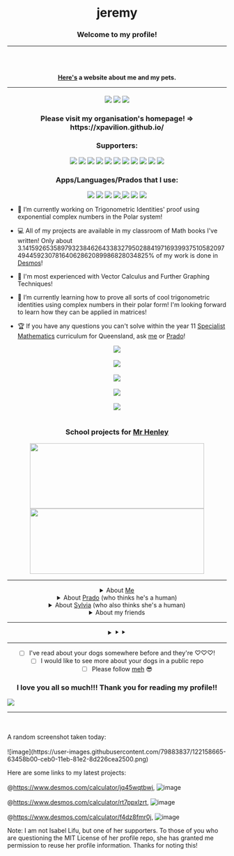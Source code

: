 <h1 align="center">jeremy</h1>
<h3 align="center">Welcome to my profile!</h3><hr>
<div align="center"> 
<h3>
<p align="center">
<br>
</p>

<h4 align="center"><a href="https://isabel-lifu-211207-xprado.github.io/T1-HTML-Assignment/About_the_author.html">Here's</a> a website about me and my pets. <br><hr></h4>

<p align="center">
	<a href="https://github.com/Isabel-Lifu-211207-XPrado"><img src="https://gpvc.arturio.dev/TurnipGuy30"></a> <!--Profile views-->
	<a href="mailto:ba004745@bac.qld.edu.au"><img src="https://img.shields.io/badge/Contact_me-here-ff69b4"></a> <!--Contact-->
	<a href="https://github.com/TurnipGuy30"><img src="https://img.shields.io/badge/Shoutout%20to-TurnipGuy30-navy"></a> <!--Shoutout for Johnny!-->
	<br> <h3 align="center">Please visit my organisation's homepage! => https://xpavilion.github.io/<br></h3>
	<p align="center"><h3 align="center">Supporters:<br></h3>
	<a href="https://github.com/TurnipGuy30"><img src="https://img.shields.io/badge/-TurnipGuy30-333333?style-flat&logo=github"></a> <!--Johnny-->
	<a href="https://github.com/hacking-mudkip"><img src="https://img.shields.io/badge/-Hacking--Mudkip-333333?style-flat&logo=github"></a> <!--Natascha-->
	<a href="https://github.com/Jeremy-Tsai-310206-XJOSH"><img src="https://img.shields.io/badge/-Jeremy--Tsai--310206--XJOSH-333333?style-flat&logo=github"></a> <!--Jeremy-->
	<a href="https://github.com/valerimatical"><img src="https://img.shields.io/badge/-Valerimatical-333333?style-flat&logo=github"></a> <!--Valerie-->
	<a href="https://github.com/Digital-Technologies"><img src="https://img.shields.io/badge/-Digital--Technologies-333333?style-flat&logo=github"></a> <!--Mr. Henley-->
	<a href="https://github.com/specialist-mathematics"><img src="https://img.shields.io/badge/-Specialist--Mathematics-333333?style-flat&logo=github"></a> <!--SM-->
	<a href="https://github.com/teethtastegood"><img src="https://img.shields.io/badge/-Teethtastegood-333333?style-flat&logo=github"></a> <!--Charlotte-->
	<a href="https://github.com/brizyyy"><img src="https://img.shields.io/badge/-Brizyyy-333333?style-flat&logo=github"></a> <!--Brianna-->
	<a href="https://github.com/lahonathon"><img src="https://img.shields.io/badge/-LaHonathon-333333?style-flat&logo=github"></a> <!--Lh(n)-->
	<a href="https://github.com/MuLKy-bot"><img src="https://img.shields.io/badge/-MuLKy--Bot-333333?style-flat&logo=github"></a> <!--Samuel-->
	<a href="https://github.com/Isabel-Lifu-211207-XPrado"><img src="https://img.shields.io/badge/By-Isabel--Lifu-aqua?logo=spotify"></a> <!--I pioneered spotify! I am an entrepreneur!-->
</p>

<p align="center"> <h3 align="center"> Apps/Languages/Prados that I use: </h3>
	<a href="https://github.com/Isabel-Lifu-211207-XPrado"><img src="https://img.shields.io/badge/-GitHub-333333?style=flat&logo=github"></a> <!--GitHub-->
	<a href="https://github.com/Isabel-Lifu-211207-XPrado"><img src="https://img.shields.io/badge/-Chromium-333333?style=flat&logo=Google%20Chrome"></a> <!--Chromium-->
	<a href="https://github.com/Isabel-Lifu-211207-XPrado"><img src="https://img.shields.io/badge/-Atom-333333?logo=atom&logoColor=lightgreen"></a> <!--Atom-->
	<a href="https://github.com/Isabel-Lifu-211207-XPrado"><img src="https://img.shields.io/badge/-Dreamweaver-333333?style=flat&logo=Adobe%20Dreamweaver"> <!--Dreamweaver--></a>
	<a href="https://github.com/Isabel-Lifu-211207-XPrado"><img src="https://img.shields.io/badge/-Git-333333?style=flat&logo=git"></a> <!--Git-->
	<a href="https://github.com/Isabel-Lifu-211207-XPrado"><img src="https://img.shields.io/badge/-HTML-333333?style=flat&logo=HTML5"></a> <!--HTML-->
	<a href="https://github.com/Isabel-Lifu-211207-XPrado"><img src="https://img.shields.io/badge/-CSS-333333?style=flat&logo=CSS3&logoColor=1572B6"></a> <!--CSS-->

</p>

<div align="left">
	
- 🔭 I’m currently working on Trigonometric Identities' proof using exponential complex numbers in the Polar system!

- 💻 All of my projects are available in my classroom of Math books I've written! Only about 3.1415926535897932384626433832795028841971693993751058209749445923078164062862089986828034825% of my work is done in [Desmos](https://www.desmos.com/calculator/wdnrf65gtc)! 

- 🥇 I'm most experienced with Vector Calculus and Further Graphing Techniques!

- 🌱 I’m currently learning how to prove all sorts of cool trigonometric identities using complex numbers in their polar form! I'm looking forward to learn how they can be applied in matrices!
- 🏆 If you have any questions you can't solve within the year 11 [Specialist Mathematics](https://github.com/Specialist-Mathematics) curriculum for Queensland, ask [me](mailto:ba004745@bac.qld.edu.au) or [Prado](mailto:pradolifu@gmail.com)! 
</div>

<p align="center">
	<a href="https://github.com/Isabel-Lifu-211207-XPrado"><img src="https://hacked-github-stat-trophies-all-unlocked.vercel.app/?username=egoist&column=6&theme=dracula"></a><br><br> <!--Trophies-->
	<a href="https://github.com/Isabel-Lifu-211207-XPrado"><img src="https://github-readme-stats.vercel.app/api?username=egoist&show_icons=true&locale=en&theme=tokyonight&custom_title=♡%20Isabel%20Lifu%20♡%27s%20GitHub%20Stats"></a><br><br>
	<a href="https://github.com/Isabel-Lifu-211207-XPrado"><img src="https://github-readme-stats.vercel.app/api/wakatime?username=Isabel_Lifu&layout=compact&theme=tokyonight&length=10"></a><br><br>
	<a href="https://github.com/Isabel-Lifu-211207-XPrado"><img src="https://github-readme-streak-stats.herokuapp.com/?user=egoist&theme=tokyonight"></a><br><br>
	<a href="https://github.com/Isabel-Lifu-211207-XPrado"><img src="https://github-readme-stats.vercel.app/api/top-langs?username=ihaveamac&show_icons=true&locale=en&layout=compact&theme=tokyonight&langs_count=10&hide=red,rebol"></a><br><br>
</p>

<h3 align="center"> School projects for <a href="https://github.com/digital-technologies">Mr Henley</a></h3>
<p>
	<a href="https://github.com/Isabel-Lifu-211207-XPrado/T1-HTML-Assignment"><img src="https://github-readme-stats.vercel.app/api/pin/?username=Isabel-Lifu-211207-XPrado&repo=T1-HTML-Assignment&theme=tokyonight&show_owner=false" width="400" height="150"></a>
	<a href="https://github.com/Isabel-Lifu-211207-XPrado/T2-CSS-Assignment"><img src="https://github-readme-stats.vercel.app/api/pin/?username=Isabel-Lifu-211207-XPrado&repo=T2-CSS-Assignment&theme=tokyonight&show_owner=false" width="400" height="150"></a>
</p>
<hr>
<details><summary>About <a href="https://github.com/Isabel-Lifu-211207-XPrado">Me</a></summary>
<hr>
<h4>Date of Birth: 21st December 2007<br>
Birth Place: <a href="https://www.google.com/maps/place/Sunnybank+Private+Hospital/">Sunnybank Private Hospital</a>, Brisbane, Australia<br>
Favourite subject: <a href="https://github.com/Specialist-Mathematics">Specialist Mathematics</a><br>
Favourite topic: <a href="https://github.com/Specialist-Mathematics">Vector Calculus</a><br>
Placing in family: First and only child<br>
Pets: A Golden Retriever called Prado, A German Shepherd called Sylvia<br>
Fun fact: I skipped year eight in 2021!</h4>
<hr>
</details>

<details><summary>About <a href="https://github.com/Isabel-Lifu-211207-XPrado">Prado</a> (who thinks he's a human)</summary>
<hr>
<h4>Breed: <a href="https://dogtime.com/dog-breeds/golden-retriever/">Golden Retriever</a><br>
Species: Canis lupus familiaris (Dog)<br>
Gender: Male <br>
Date of birth: 23rd March 2019 (Almost 2 years old)<br>
Birth Place: <a href="https://www.google.com/maps/place/Blue+Mountains/">Blue Mountains, Sydney, Australia</a><br>
Love rate: 100% pure love <br>
Name history: My family bought a 2019 Toyota Land Cruiser Prado right before buying him, <br>
so we called him Prado too XD</h4>
<hr>
</details>

<details><summary>About <a href="https://github.com/Isabel-Lifu-211207-XPrado">Sylvia</a> (who also thinks she's a human)</summary>
<hr>
<h4>Breed: <a href="https://thehappypuppysite.com/sable-german-shepherd/">Sable German Shepherd</a><br>
Species: Canis lupus familiaris (Dog)<br>
Gender: Female<br>
Date of Birth: 23rd February 2021 (Yes, she's a puppy, currently 15 weeks old!)<br>
Birth Place: <a href="https://www.google.com/maps/place/Sunnybank/">Sunnybank, Brisbane, Australia</a><br>
Love rate: 100% pure love<br>
Name history: Her fur has a silverish lining on the outside (which gave me the motive to call her Sylvia!), visible in most lighting, except indoors - She turns brown XD</h4>
<hr>
</details>
<details><summary>About my friends</summary>
<hr>
	<details><summary>About <a href="https://github.com/TurnipGuy30/">TurnipGuy30</a></summary>
		Johnny Dieckmann! An unsurpassable hacker, coder, programmer, mathematician, physicist, chemist, and engineer!
	</details>
	<hr>
	<details><summary>About <a href="https://github.com/hacking-mudkip/">hacking-mudkip</a></summary>
		Natascha Tennent! A superb golfer and Pokémon player
	</details>
	<hr>
	<details><summary>About <a href="https://github.com/Jeremy-Tsai-310206-XJosh/">Jeremy-Tsai-310206-XJosh (Snow)</a></summary>
		Jeremy Tsai! A true friend whom I appreciate.
	</details>
	<hr>
	<details><summary>About <a href="https://github.com/supernova7/">Supernova7</a></summary>
		Supernova7! An anonymous user who contributes in many of our private repositories.
	</details>
	<hr>
	<details><summary>About <a href="https://github.com/teethtastegood/">teethtastegood</a></summary>
		Charlotte Tye! An awesome friend who loves collaborating with others!
	</details>
	<hr>
	<details><summary>About <a href="https://github.com/brizyyy/">Brizyyy</a></summary>
		Brianna Cardenas! An incredibly intelligent study buddy!
	</details>
	<hr>
	<details><summary>About <a href="https://github.com/lahonathon/">Lh(n)</a></summary>
		Lh(n)! Yes, the one from XPaVilion!
	</details>
	<hr>
	<details><summary>About <a href="https://github.com/Mulky-bot/">MuLKy-bot</a></summary>
		Samuel Garay! He is not a bot LOL
	</details>
	<hr>
	<details><summary>About <a href="https://github.com/digital-technologies/">Digital Technologies</a></summary>
		Mr. J Henley! #Cool #BestTeacher #PassionateForOurFutures #WillingToHelpOut
	</details>
	<hr>
	<details><summary>About <a href="https://github.com/valerimatical/">Valerimatical</a></summary>
		Valerie! The Fairy-type Gym Leader from Kalos is now helping out in my org XPaVilion!
	</details>
	<hr>
	<details><summary>About <a href="https://github.com/Specialist-mathematics/">Specialist-Mathematics</a></summary>
		Specialist Mathematics! The best subject in the world! It's just really cool to finally own an account called my favourite subject - I'm so glad it hasn't 		   been taken already on Github! Let's go Specialist Mathematics!!!
	</details>
	<hr>
	<details><summary>About <a href="https://github.com/isabel-lifu/">Isabel-Lifu</a></summary>
		Obviously, that's me again! My Beta acc.
	</details>
	</details>
<hr>

<details><summary>⯈ ⯈</summary>Well done - You've found a secret message: Please follow me! Even Prado's suggesting you to do so! <pre>There he is!</pre> <details><summary>🐕</summary>OMG YOU'VE FOUND AN ULTRA-PRIVATE MESSAGE! Let me show you a pic of him! Click <a href="https://isabel-lifu-211207-xprado.github.io/T1-HTML-Assignment/About_the_author.html">here</a></details></details><hr>

- [ ] I've read about your dogs somewhere before and they're ♡♡♡!
- [ ] I would like to see more about your dogs in a public repo
- [ ] Please follow <a href="https://github.com/isabel-lifu-211207-xprado">meh</a> 😎
</div>

<h3 align=center>I love you all so much!!! Thank you for reading my profile!!</h3>
 <img align="center" src="https://activity-graph.herokuapp.com/graph?username=Isabel-Lifu-211207-xprado&theme=github">
<hr>
<br><br>
A random screenshot taken today:<br><br>
![image](https://user-images.githubusercontent.com/79883837/122158665-63458b00-ceb0-11eb-81e2-8d226cea2500.png)

Here are some links to my latest projects: <br><br>@https://www.desmos.com/calculator/jq45wqtbwj, ![image](https://user-images.githubusercontent.com/79883837/119249679-d7f11680-bbdd-11eb-87a2-84e9c1c5175b.png)<br><br>@https://www.desmos.com/calculator/rt7ppxlzrt, ![image](https://user-images.githubusercontent.com/79883837/119249699-ff47e380-bbdd-11eb-832d-d70dc0ccabc3.png)<br><br>@https://www.desmos.com/calculator/f4dz8fmr0j, ![image](https://user-images.githubusercontent.com/79883837/119249726-33bb9f80-bbde-11eb-8839-e00d1ea0196f.png)<br>

Note: I am not Isabel Lifu, but one of her supporters. To those of you who are questioning the MIT License of her profile repo, she has granted me permission to reuse her profile information. Thanks for noting this!

<!--
  ~ Special thanks to my friend TurnipGuy30 for initialising my profile's ReadME! - Account owner, Isabel ~
-->
